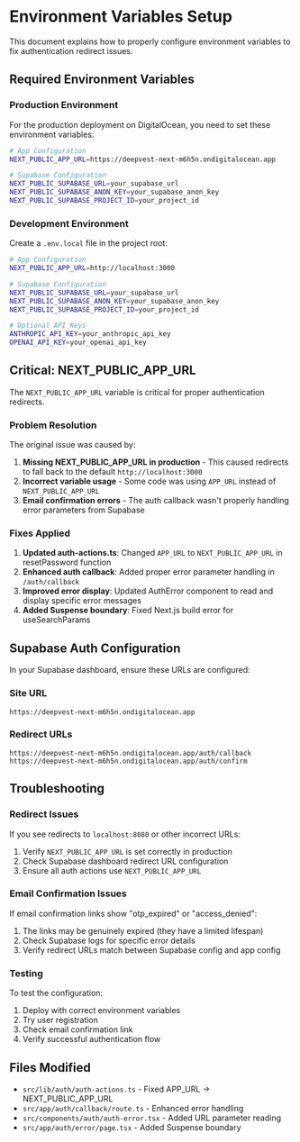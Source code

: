 # Environment Variables Setup

This document explains how to properly configure environment variables to fix authentication redirect issues.

## Required Environment Variables

### Production Environment

For the production deployment on DigitalOcean, you need to set these environment variables:

```bash
# App Configuration
NEXT_PUBLIC_APP_URL=https://deepvest-next-m6h5n.ondigitalocean.app

# Supabase Configuration
NEXT_PUBLIC_SUPABASE_URL=your_supabase_url
NEXT_PUBLIC_SUPABASE_ANON_KEY=your_supabase_anon_key
NEXT_PUBLIC_SUPABASE_PROJECT_ID=your_project_id
```

### Development Environment

Create a `.env.local` file in the project root:

```bash
# App Configuration
NEXT_PUBLIC_APP_URL=http://localhost:3000

# Supabase Configuration
NEXT_PUBLIC_SUPABASE_URL=your_supabase_url
NEXT_PUBLIC_SUPABASE_ANON_KEY=your_supabase_anon_key
NEXT_PUBLIC_SUPABASE_PROJECT_ID=your_project_id

# Optional API Keys
ANTHROPIC_API_KEY=your_anthropic_api_key
OPENAI_API_KEY=your_openai_api_key
```

## Critical: NEXT_PUBLIC_APP_URL

The `NEXT_PUBLIC_APP_URL` variable is critical for proper authentication redirects.

### Problem Resolution

The original issue was caused by:

1. **Missing NEXT_PUBLIC_APP_URL in production** - This caused redirects to fall back to the default `http://localhost:3000`
2. **Incorrect variable usage** - Some code was using `APP_URL` instead of `NEXT_PUBLIC_APP_URL`
3. **Email confirmation errors** - The auth callback wasn't properly handling error parameters from Supabase

### Fixes Applied

1. **Updated auth-actions.ts**: Changed `APP_URL` to `NEXT_PUBLIC_APP_URL` in resetPassword function
2. **Enhanced auth callback**: Added proper error parameter handling in `/auth/callback`
3. **Improved error display**: Updated AuthError component to read and display specific error messages
4. **Added Suspense boundary**: Fixed Next.js build error for useSearchParams

## Supabase Auth Configuration

In your Supabase dashboard, ensure these URLs are configured:

### Site URL

```
https://deepvest-next-m6h5n.ondigitalocean.app
```

### Redirect URLs

```
https://deepvest-next-m6h5n.ondigitalocean.app/auth/callback
https://deepvest-next-m6h5n.ondigitalocean.app/auth/confirm
```

## Troubleshooting

### Redirect Issues

If you see redirects to `localhost:8080` or other incorrect URLs:

1. Verify `NEXT_PUBLIC_APP_URL` is set correctly in production
2. Check Supabase dashboard redirect URL configuration
3. Ensure all auth actions use `NEXT_PUBLIC_APP_URL`

### Email Confirmation Issues

If email confirmation links show "otp_expired" or "access_denied":

1. The links may be genuinely expired (they have a limited lifespan)
2. Check Supabase logs for specific error details
3. Verify redirect URLs match between Supabase config and app config

### Testing

To test the configuration:

1. Deploy with correct environment variables
2. Try user registration
3. Check email confirmation link
4. Verify successful authentication flow

## Files Modified

- `src/lib/auth/auth-actions.ts` - Fixed APP_URL → NEXT_PUBLIC_APP_URL
- `src/app/auth/callback/route.ts` - Enhanced error handling
- `src/components/auth/auth-error.tsx` - Added URL parameter reading
- `src/app/auth/error/page.tsx` - Added Suspense boundary

